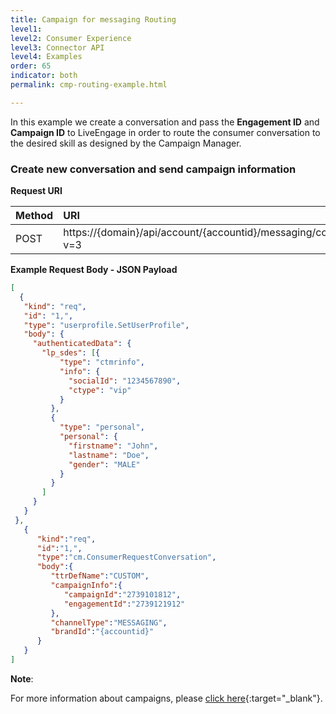 ```yaml
---
title: Campaign for messaging Routing
level1:
level2: Consumer Experience
level3: Connector API
level4: Examples
order: 65
indicator: both
permalink: cmp-routing-example.html

---
```


In this example we create a conversation and pass the **Engagement ID** and **Campaign ID** to LiveEngage in order to route the consumer conversation to the desired skill as designed by the Campaign Manager.

### Create new conversation and send campaign information

**Request URI**

| Method | URI  |
| :--- | :--- |
| POST | https://{domain}/api/account/{accountid}/messaging/consumer/conversation?v=3 |

**Example Request Body - JSON Payload**

```json
[  
  {
   "kind": "req",
   "id": "1,",
   "type": "userprofile.SetUserProfile",
   "body": {
     "authenticatedData": {
       "lp_sdes": [{
           "type": "ctmrinfo",
           "info": {
             "socialId": "1234567890",
             "ctype": "vip"
           }
         },
         {
           "type": "personal",
           "personal": {
             "firstname": "John",
             "lastname": "Doe",
             "gender": "MALE"
           }
         }
       ]
     }
   }
 },
   {  
      "kind":"req",
      "id":"1,",
      "type":"cm.ConsumerRequestConversation",
      "body":{  
         "ttrDefName":"CUSTOM",
         "campaignInfo":{  
            "campaignId":"2739101812",
            "engagementId":"2739121912"
         },
         "channelType":"MESSAGING",
         "brandId":"{accountid}"
      }
   }
]
```

**Note**:

For more information about campaigns, please [click here](https://www.liveperson.com/services/technical-support/about-campaigns){:target="_blank"}.

